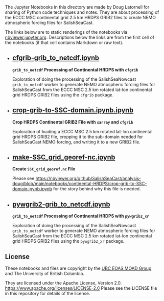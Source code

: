 The Jupyter Notebooks in this directory are made by
Doug Latornell for sharing of Python code techniques
and notes.
They are about processing of the ECCC MSC continental grid 2.5 km HRDPS GRIB2 files
to create NEMO atmospheric forcing files for SalishSeaCast.

The links below are to static renderings of the notebooks via
[nbviewer.jupyter.org](https://nbviewer.org/).
Descriptions below the links are from the first cell of the notebooks
(if that cell contains Markdown or raw text).

* ## [cfgrib-grib_to_netcdf.ipynb](https://nbviewer.org/github/SalishSeaCast/analysis-doug/blob/main/notebooks/continental-HRDPS/cfgrib-grib_to_netcdf.ipynb)  
    
    **`grib_to_netcdf` Processing of Continental HRDPS with `cfgrib`**
    
    Exploration of doing the processing of the SalishSeaNowcast `grib_to_netcdf` worker
    to generate NEMO atmospheric forcing files for SalishSeaCast from the
    ECCC MSC 2.5 km rotated lat-lon continental grid HRDPS GRIB2 files using the `cfgrib` package.

* ## [crop-grib-to-SSC-domain.ipynb.ipynb](https://nbviewer.org/github/SalishSeaCast/analysis-doug/blob/main/notebooks/continental-HRDPS/crop-grib-to-SSC-domain.ipynb.ipynb)  
    
    **Crop HRDPS Continental GRIB2 File with `xarray` and `cfgrib`**
    
    Exploration of loading a ECCC MSC 2.5 km rotated lat-lon continental grid HRDPS GRIB2 file,
    cropping it to the sub-domain needed for SalishSeaCast NEMO forcing,
    and writing it to a new GRIB2 file.

* ## [make-SSC_grid_georef-nc.ipynb](https://nbviewer.org/github/SalishSeaCast/analysis-doug/blob/main/notebooks/continental-HRDPS/make-SSC_grid_georef-nc.ipynb)  
    
    **Create `SSC_grid_georef.nc` File**
    
    Please see 
    https://nbviewer.org/github/SalishSeaCast/analysis-doug/blob/main/notebooks/continental-HRDPS/crop-grib-to-SSC-domain.ipynb.ipynb
    for the story behind why this file is needed.

* ## [pywgrib2-grib_to_netcdf.ipynb](https://nbviewer.org/github/SalishSeaCast/analysis-doug/blob/main/notebooks/continental-HRDPS/pywgrib2-grib_to_netcdf.ipynb)  
    
    **`grib_to_netcdf` Processing of Continental HRDPS with `pywgrib2_xr`**
    
    Exploration of doing the processing of the SalishSeaNowcast `grib_to_netcdf` worker
    to generate NEMO atmospheric forcing files for SalishSeaCast from the
    ECCC MSC 2.5 km rotated lat-lon continental grid HRDPS GRIB2 files using the `pywgrib2_xr` package.


## License

These notebooks and files are copyright by the
[UBC EOAS MOAD Group](https://github.com/UBC-MOAD/docs/blob/master/CONTRIBUTORS.rst)
and The University of British Columbia.

They are licensed under the Apache License, Version 2.0.
https://www.apache.org/licenses/LICENSE-2.0
Please see the LICENSE file in this repository for details of the license.
